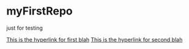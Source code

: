 # myFirstRepo
just for testing





[This is the hyperlink for first blah](something.md#This_is_one_line_Blah)
[This is the hyperlink for second blah](something.md#L108)
